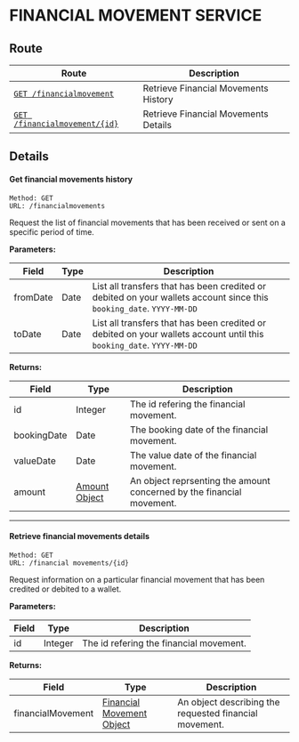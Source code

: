 # FINANCIAL MOVEMENT SERVICE #

## Route ##

| Route | Description |
|-------|-------------|
| [`GET /financialmovement`](#get-transfers-list) | Retrieve Financial Movements History |
| [`GET /financialmovement/{id}`](#get-transfer-details) | Retrieve Financial Movements Details |

## Details ##

#### <a id="get-transfers-list"></a> Get financial movements history ####

```
Method: GET 
URL: /financialmovements
```
Request the list of financial movements that has been received or sent on a specific period of time.

**Parameters:**

| Field | Type | Description |
|-------|------|-------------|
| fromDate | Date | List all transfers that has been credited or debited on your wallets account since this `booking_date`. `YYYY-MM-DD` |
| toDate | Date | List all transfers that has been credited or debited on your wallets account until this `booking_date`. `YYYY-MM-DD` | 

**Returns:**

| Field | Type | Description |
|-------|------|-------------|
| id | Integer | The id refering the financial movement. |
| bookingDate | Date | The booking date of the financial movement. |
| valueDate | Date | The value date of the financial movement. |
| amount | [Amount Object](../objects/objects.md#amount_object) | An object reprsenting the amount concerned by the financial movement. |

<hr />

#### <a id="get-transfer-details"></a> Retrieve financial movements details ####

```
Method: GET 
URL: /financial movements/{id}
```
Request information on a particular financial movement that has been credited or debited to a wallet. 

**Parameters:**

| Field | Type | Description |
|-------|------|-------------|
| id | Integer | The id refering the financial movement. |

**Returns:**

| Field | Type | Description |
|-------|------|-------------|
| financialMovement | [Financial Movement Object](../objects/objects.md#financial_movement_object) | An object describing the requested financial movement. |

